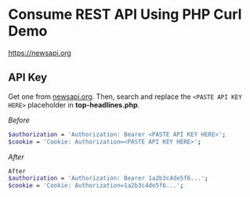 # Consume REST API Using PHP Curl Demo

https://newsapi.org

## API Key

Get one from [newsapi.org](https://newsapi.org/register/). Then, search and replace the `<PASTE API KEY HERE>` placeholder in **top-headlines.php**. 

_Before_
```bash
$authorization = 'Authorization: Bearer <PASTE API KEY HERE>';
$cookie = 'Cookie: Authorization=<PASTE API KEY HERE>';
```

_After_
```bash
After
$authorization = 'Authorization: Bearer 1a2b3c4de5f6...';
$cookie = 'Cookie: Authorization=1a2b3c4de5f6...';
```
